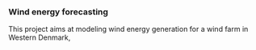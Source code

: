 ### Wind energy forecasting 

This project aims at modeling wind energy generation for  a wind farm in Western Denmark,
